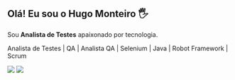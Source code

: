 ## Olá! Eu sou o Hugo Monteiro 🖐️

Sou **Analista de Testes** apaixonado por tecnologia.

Analista de Testes | QA | Analista QA | Selenium | Java | Robot Framework | Scrum

<a href="https://www.linkedin.com/in/hugo-santos-monteiro-8b55591" target="_blank"><img src="https://img.shields.io/badge/-LinkedIn-%230077B5?style=for-the-badge&logo=linkedin&logoColor=white" target="_blank"></a>
<a href = "mailto:huggosmonteiro@gmail.com"><img src="https://img.shields.io/badge/Microsoft_Outlook-0078D4?style=for-the-badge&logo=microsoft-outlook&logoColor=white" target="_blank"></a>
